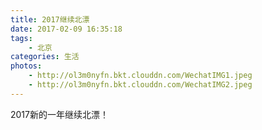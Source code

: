 ```yaml
---
title: 2017继续北漂
date: 2017-02-09 16:35:18
tags:
    - 北京
categories: 生活
photos:
    - http://ol3m0nyfn.bkt.clouddn.com/WechatIMG1.jpeg
    - http://ol3m0nyfn.bkt.clouddn.com/WechatIMG2.jpeg
---
```


2017新的一年继续北漂！
